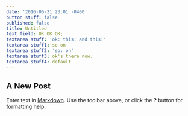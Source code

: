 ```yaml
---
date: '2016-06-21 23:01 -0400'
button stuff: false
published: false
title: Untitled
text field: OK OK OK;
textarea stuff: 'ok: this: and this:'
textarea stuff1: so on
textarea stuff2: 'so: on'
textarea stuff3: ok's there now.
textarea stuff4: default
---
```

## A New Post

Enter text in [Markdown](http://daringfireball.net/projects/markdown/). Use the toolbar above, or click the **?** button for formatting help.
